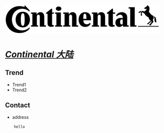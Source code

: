 # [![Continental](./assets/img/Continental.svg "automotive") ](https://www.continental.com/en/products-and-innovation/products/automotive/)  

<!-- ![Continental](/assets/img/Continental.png ) -->

# ***[Continental 大陆](https://www.continental-automotive.com/en-gl/Passenger-Cars/User-Experience "cockpit")***

## Trend
- Trend1
- Trend2

## Contact
- address
```
    hello
```